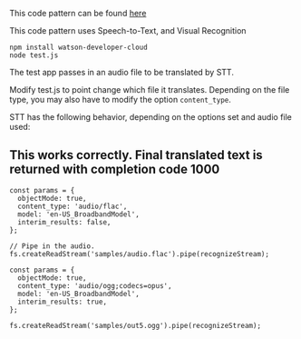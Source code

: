 This code pattern can be found [here](https://github.com/IBM/watson-multimedia-analyzer)

This code pattern uses Speech-to-Text, and Visual Recognition


```
npm install watson-developer-cloud
node test.js
```

The test app passes in an audio file to be translated by STT.

Modify test.js to point change which file it translates. Depending on the file type, you may also have to modify the option `content_type`. 

STT has the following behavior, depending on the options set and audio file used:

## This works correctly. Final translated text is returned with completion code 1000
```
const params = {
  objectMode: true,
  content_type: 'audio/flac',
  model: 'en-US_BroadbandModel',
  interim_results: false,
};

// Pipe in the audio.
fs.createReadStream('samples/audio.flac').pipe(recognizeStream);
```


```
const params = {
  objectMode: true,
  content_type: 'audio/ogg;codecs=opus',
  model: 'en-US_BroadbandModel',
  interim_results: true,
};

fs.createReadStream('samples/out5.ogg').pipe(recognizeStream);
```

